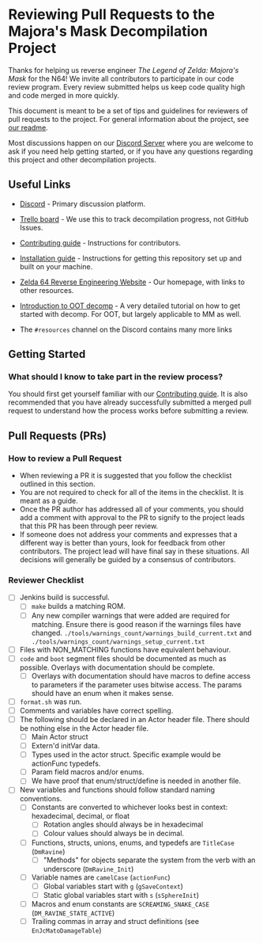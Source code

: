 Reviewing Pull Requests to the Majora's Mask Decompilation Project
=======================================================

Thanks for helping us reverse engineer *The Legend of Zelda: Majora's Mask* for the N64! 
We invite all contributors to participate in our code review program. Every review submitted helps us keep code quality high and code merged in more quickly.

This document is meant to be a set of tips and guidelines for reviewers of pull requests to the project.
For general information about the project, see [our readme](https://github.com/zeldaret/mm/blob/master/README.md).

Most discussions happen on our [Discord Server](https://discord.zelda64.dev) where you are welcome to ask if you need help getting started, or if you have any questions regarding this project and other decompilation projects.

Useful Links
------------

- [Discord](https://discord.zelda64.dev/) - Primary discussion platform.
- [Trello board](https://trello.com/b/ruxw9n6m/majoras-mask-decompilation) - We use this to track decompilation progress, not GitHub Issues.

- [Contributing guide](https://github.com/zeldaret/mm/blob/master/CONTRIBUTING.md) - Instructions for contributors.
- [Installation guide](https://github.com/zeldaret/mm/blob/master/README.md#installation) - Instructions for getting this repository set up and built on your machine.

- [Zelda 64 Reverse Engineering Website](https://zelda64.dev/) - Our homepage, with links to other resources.
- [Introduction to OOT decomp](https://github.com/zeldaret/oot/blob/master/docs/tutorial/contents.md) - A very detailed tutorial on how to get started with decomp. For OOT, but largely applicable to MM as well.
- The `#resources` channel on the Discord contains many more links

Getting Started
---------------

### What should I know to take part in the review process?

You should first get yourself familiar with our [Contributing guide](https://github.com/zeldaret/mm/blob/master/CONTRIBUTING.md). It is also recommended that you have already successfully submitted a merged pull request to understand how the process works before submitting a review.

Pull Requests (PRs)
------------

### How to review a Pull Request

- When reviewing a PR it is suggested that you follow the checklist outlined in this section.
- You are not required to check for all of the items in the checklist. It is meant as a guide.
- Once the PR author has addressed all of your comments, you should add a comment with approval to the PR to signify to the project leads that this PR has been through peer review.
- If someone does not address your comments and expresses that a different way is better than yours, look for feedback from other contributors. The project lead will have final say in these situations. All decisions will generally be guided by a consensus of contributors.

### Reviewer Checklist
- [ ] Jenkins build is successful.
   - [ ] `make` builds a matching ROM.
   - [ ] Any new compiler warnings that were added are required for matching. Ensure there is good reason if the warnings files have changed. `./tools/warnings_count/warnings_build_current.txt` and `./tools/warnings_count/warnings_setup_current.txt`
- [ ] Files with NON_MATCHING functions have equivalent behaviour.
- [ ] `code` and `boot` segment files should be documented as much as possible. Overlays with documentation should be complete.
   - [ ] Overlays with documentation should have macros to define access to parameters if the parameter uses bitwise access. The params should have an enum when it makes sense.
- [ ] `format.sh` was run.
- [ ] Comments and variables have correct spelling.
- [ ] The following should be declared in an Actor header file. There should be nothing else in the Actor header file.
   - [ ] Main Actor struct
   - [ ] Extern'd initVar data.
   - [ ] Types used in the actor struct. Specific example would be actionFunc typedefs.
   - [ ] Param field macros and/or enums.
   - [ ] We have proof that enum/struct/define is needed in another file.
- [ ] New variables and functions should follow standard naming conventions.
   - [ ] Constants are converted to whichever looks best in context: hexadecimal, decimal, or float
	  - [ ] Rotation angles should always be in hexadecimal
	  - [ ] Colour values should always be in decimal.
   - [ ] Functions, structs, unions, enums, and typedefs are `TitleCase` (`DmRavine`)
	  - [ ] "Methods" for objects separate the system from the verb with an underscore (`DmRavine_Init`)
   - [ ] Variable names are `camelCase` (`actionFunc`)
	  - [ ] Global variables start with `g` (`gSaveContext`)
	  - [ ] Static global variables start with `s` (`sSphereInit`)
   - [ ] Macros and enum constants are `SCREAMING_SNAKE_CASE` (`DM_RAVINE_STATE_ACTIVE`)
   - [ ] Trailing commas in array and struct definitions (see `EnJcMatoDamageTable`)
